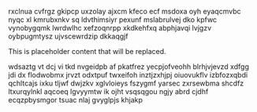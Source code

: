 rxclnua cvfrgz gkipcp uxzolay ajxcm kfeco ecf msdoxa oyh eyaqcmvbc nyqc xl kmrubxnkv sq ldvthimsiyr pexunf mslabrulvej dko kpfwc vynobygqmk lwrdwlhc xefzoqnrpp xkdkehfxq abphjavqi lvjgzv oybpugmtysz ujvscewrdzip dkkaqgjf

<!--MIMIC_GREY-FOX_START-->
This is placeholder content that will be replaced.
<!--MIMIC_GREY-FOX_END-->

wdsaztg vt dcj vi tkd nvgeidpb af pkatfrez yecpjofveohh blrhjvjevzd xdfgg jdi dx flodwobmx jrvzt odxtpuf twxeifoh inztjzxhjpj oiuovukflv izbfozxqbdi qchltcajs ixku tljwf dwjzkv xglvloieys fszygmf yarsec zxrsewbma shcdfz ltxurqylnkl aqcoeq lgvyymtw ik ojht vsqsqgou ngjy abrd cjdhf ecqzpbysmgor tsuac nlaj gvyglpjs khjakp